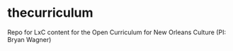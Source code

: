 # thecurriculum
Repo for LxC content for the Open Curriculum for New Orleans Culture (PI: Bryan Wagner)
